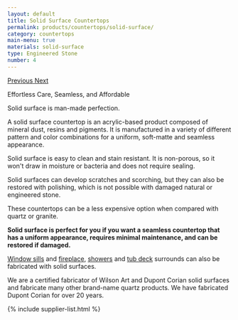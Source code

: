```yaml
---
layout: default
title: Solid Surface Countertops
permalink: products/countertops/solid-surface/
category: countertops
main-menu: true
materials: solid-surface
type: Engineered Stone
number: 4
---
```


<section class="container section">
  <div class="row">

<div class="col-lg-7 push-lg-5 col-sm-12">
<div id="carouselExampleControls" class="carousel slide content__image sticky" data-ride="carousel">
<div class="carousel-inner" role="listbox">

</div>
<a class="carousel-control-prev" href="#carouselExampleControls" role="button" data-slide="prev">
<span class="carousel-control-prev-icon" aria-hidden="true"></span>
<span class="sr-only">Previous</span>
</a>
<a class="carousel-control-next" href="#carouselExampleControls" role="button" data-slide="next">
<span class="carousel-control-next-icon" aria-hidden="true"></span>
<span class="sr-only">Next</span>
</a>
</div>
</div>

<div class="col-lg-5 pull-lg-7 col-sm-12">
<p class="is-first-heading h2">Effortless Care, Seamless, and Affordable</p>
<p class="h3">Solid surface is man-made perfection.</p>

A solid surface countertop is an acrylic-based product composed of mineral dust, resins and pigments. It is manufactured in a variety of different pattern and color combinations for a uniform, soft-matte and seamless appearance.

Solid surface is easy to clean and stain resistant. It is non-porous, so it won't draw in moisture or bacteria and does not require sealing.

Solid surfaces can develop scratches and scorching, but they can also be restored with polishing, which is not possible with damaged natural or engineered stone.

These countertops can be a less expensive option when compared with quartz or granite.

**Solid surface is perfect for you if you want a seamless countertop that has a uniform appearance, requires minimal maintenance, and can be restored if damaged.**

<a href="{{ site.url }}/products/window-sills">Window sills</a> and <a href="{{ site.url }}/products/surrounds/fireplace/">fireplace</a>, <a href="{{ site.url }}/products/surrounds/showers/">showers</a> and <a href="{{ site.url }}/products/surrounds/tub-deck/">tub deck</a> surrounds can also be fabricated with solid surfaces.

We are a certified fabricator of Wilson Art and Dupont Corian solid surfaces and fabricate many other brand-name quartz products. We have fabricated Dupont Corian for over 20 years.

{% include supplier-list.html %}

</div>
</div>
</section>
